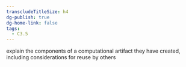 ```yaml
---
transcludeTitleSize: h4
dg-publish: true
dg-home-link: false
tags:
  - C3.5
---
```

explain the components of a computational artifact they have created, including considerations for reuse by others